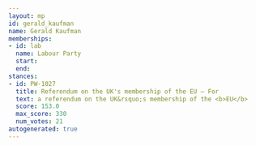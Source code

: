 ```yaml
---
layout: mp
id: gerald_kaufman
name: Gerald Kaufman
memberships:
- id: lab
  name: Labour Party
  start: 
  end: 
stances:
- id: PW-1027
  title: Referendum on the UK's membership of the EU — For
  text: a referendum on the UK&rsquo;s membership of the <b>EU</b>
  score: 153.0
  max_score: 330
  num_votes: 21
autogenerated: true
---
```

